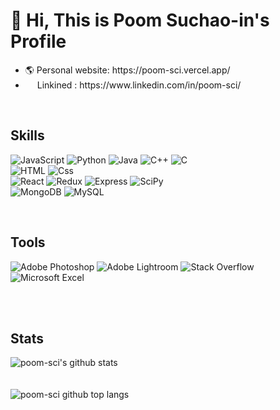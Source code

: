 # 👋 Hi, This is Poom Suchao-in's Profile
<ul>
<li>🌎 Personal website: https://poom-sci.vercel.app/ <br>
<li><img src="https://upload.wikimedia.org/wikipedia/commons/thumb/c/ca/LinkedIn_logo_initials.png/768px-LinkedIn_logo_initials.png" width="15" height="15"> Linkined : https://www.linkedin.com/in/poom-sci/
</ul>

<br>

<H2>Skills</H2>
<p>
  <img alt="JavaScript" src="https://img.shields.io/badge/JavaScript-F7DF1E?logo=javascript&logoColor=white&style=for-the-badge" />

  <img alt="Python" src="https://img.shields.io/badge/Python-3776AB?logo=Python&logoColor=white&style=for-the-badge" />

  <img alt="Java" src="https://img.shields.io/badge/Java-007396?logo=Java&logoColor=white&style=for-the-badge" />

  <img alt="C++" src="https://img.shields.io/badge/C++-00599C?logo=C++&logoColor=white&style=for-the-badge" />

  <img alt="C" src="https://img.shields.io/badge/C-A8B9CC?logo=C&logoColor=white&style=for-the-badge" />

  <br>
  <img alt="HTML" src="https://img.shields.io/badge/HTML-E34F26?logo=html5&logoColor=white&style=for-the-badge" />

  <img alt="Css" src="https://img.shields.io/badge/CSS-1572B6?logo=css3&logoColor=white&style=for-the-badge" />

  <br>
  <img alt="React" src="https://img.shields.io/badge/React-61DAFB?logo=react&logoColor=white&style=for-the-badge" />

  <img alt="Redux" src="https://img.shields.io/badge/Redux-764ABC?logo=redux&logoColor=white&style=for-the-badge" />

  <img alt="Express" src="https://img.shields.io/badge/Express-000000?logo=express&logoColor=white&style=for-the-badge" />

  <img alt="SciPy" src="https://img.shields.io/badge/SciPy-8CAAE6?logo=SciPy&logoColor=white&style=for-the-badge" />

  <br>
  <img alt="MongoDB" src="https://img.shields.io/badge/MongoDB-47A248?logo=MongoDB&logoColor=white&style=for-the-badge" />

  <img alt="MySQL" src="https://img.shields.io/badge/MySQL-4479A1?logo=MySQL&logoColor=white&style=for-the-badge" />
  
</p>

<br>

<H2>Tools</H2>
<p>
<img alt="Adobe Photoshop" src="https://img.shields.io/badge/Adobe Photoshop-31A8FF?logo=Adobe-Photoshop&logoColor=white&style=for-the-badge" />

<img alt="Adobe Lightroom" src="https://img.shields.io/badge/Adobe Lightroom-31A8FF?logo=Adobe-Lightroom&logoColor=white&style=for-the-badge" />

<img alt="Stack Overflow" src="https://img.shields.io/badge/Stack Overflow-F58025?logo=Stack-Overflow&logoColor=white&style=for-the-badge" />

<img alt="Microsoft Excel" src="https://img.shields.io/badge/Microsoft Excel-217346?logo=Microsoft-Excel&logoColor=white&style=for-the-badge" />
</p>
<br><br>

<H2>Stats</H2>
<img
  src="https://github-readme-stats.vercel.app/api?username=poom-sci&count_private=true&show_icons=true&theme=gruvbox" alt="poom-sci's github stats"
/>
<br><br><br>
<img
  src="https://github-readme-stats.vercel.app/api/top-langs/?username=poom-sci&theme=gruvbox" alt="poom-sci github top langs"
/>

<!-- <img src="https://img.shields.io/badge/BadgeText-HexColor?logo=react&logoColor=ColorName&style=ShieldStyle" /> -->

<!--
**poom-sci/poom-sci** is a ✨ _special_ ✨ repository because its `README.md` (this file) appears on your GitHub profile.

Here are some ideas to get you started:

- 🔭 I’m currently working on ...
- 🌱 I’m currently learning ...
- 👯 I’m looking to collaborate on ...
- 🤔 I’m looking for help with ...
- 💬 Ask me about ...
- 📫 How to reach me: ...
- 😄 Pronouns: ...
- ⚡ Fun fact: ...
-->

